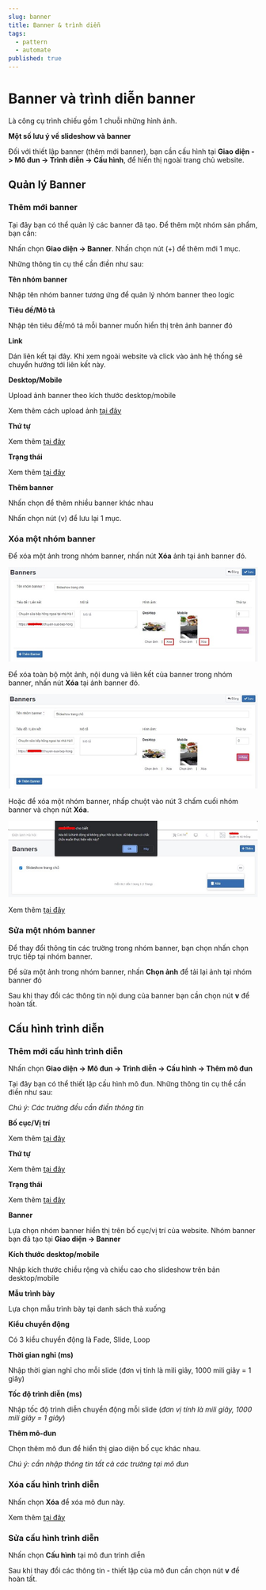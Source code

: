 ```yaml
---
slug: banner
title: Banner & trình diễn
tags:
  - pattern
  - automate
published: true
---
```

# Banner và trình diễn banner

Là công cụ trình chiếu gồm 1 chuỗi những hình ảnh.

**Một số lưu ý về slideshow và banner**

Đối với thiết lập banner (thêm mới banner), bạn cần cấu hình tại **Giao diện -> Mô đun -> Trình diễn -> Cấu hình**, để hiển thị ngoài trang chủ website.

## Quản lý Banner

### Thêm mới banner

Tại đây bạn có thể quản lý các banner đã tạo. Để thêm một nhóm sản phẩm, bạn cần:

Nhấn chọn **Giao diện -> Banner**. Nhấn chọn nút (+) để thêm mới 1 mục.

Những thông tin cụ thể cần điền như sau:

**Tên nhóm banner**

Nhập tên nhóm banner tương ứng để quản lý nhóm banner theo logic

**Tiêu đề/Mô tả**

Nhập tên tiêu đề/mô tả mỗi banner muốn hiển thị trên ảnh banner đó

**Link**

Dán liên kết tại đây. Khi xem ngoài website và click vào ảnh hệ thống sẽ chuyển hướng tới liên kết này.

**Desktop/Mobile**

Upload ảnh banner theo kích thước desktop/mobile

Xem thêm cách upload ảnh [tại đây](https://mkmate.osd.vn/docs/common/finder)

**Thứ tự**

Xem thêm [tại đây](https://mkmate.osd.vn/docs/common/logic/#th%E1%BB%A9-t%E1%BB%B1-s%E1%BA%AFp-x%E1%BA%BFp-l%C3%A0-s%E1%BB%91-ch%E1%BB%89-%C4%91%E1%BB%8Bnh)

**Trạng thái**

Xem thêm [tại đây](https://mkmate.osd.vn/docs/common/logic/#tr%E1%BA%A1ng-th%C3%A1i)

**Thêm banner**

Nhấn chọn để thêm nhiều banner khác nhau

Nhấn chọn nút (v) để lưu lại 1 mục.

### Xóa một nhóm banner

Để xóa một ảnh trong nhóm banner, nhấn nút **Xóa** ảnh tại ảnh banner đó.

![banner-2.jpg](img/banner-2.jpg)

Để xóa toàn bộ một ảnh, nội dung và liên kết của banner trong nhóm banner, nhấn nút **Xóa** tại ảnh banner đó.

![banner-3.jpg](img/banner-3.jpg)

Hoặc để xóa một nhóm banner, nhấp chuột vào nút 3 chấm cuối nhóm banner và chọn nút **Xóa**.

![banner-4.jpg](img/banner-4.jpg)

Xem thêm [tại đây](https://mkmate.osd.vn/docs/common/logic#x%C3%B3a-c%C3%A1c-m%E1%BB%A5c-c%C3%A1c-th%C3%A0nh-ph%E1%BA%A7n-th%C3%B4ng-tin)

### Sửa một nhóm banner

Để thay đổi thông tin các trường trong nhóm banner, bạn chọn nhấn chọn trực tiếp tại nhóm banner.

Để sửa một ảnh trong nhóm banner, nhấn **Chọn ảnh** để tải lại ảnh tại nhóm banner đó

Sau khi thay đổi các thông tin nội dung của banner bạn cần chọn nút **v** để hoàn tất.

## Cấu hình trình diễn

### Thêm mới cấu hình trình diễn

Nhấn chọn **Giao diện -> Mô đun -> Trình diễn -> Cấu hình -> Thêm mô đun**

Tại đây bạn có thể thiết lập cấu hình mô đun. Những thông tin cụ thể cần điền như sau:

_Chú ý: Các trường đều cần điền thông tin_

**Bố cục/Vị trí**

Xem thêm [tại đây](https://mkmate.osd.vn/docs/common/logic#b%E1%BB%91-c%E1%BB%A5c-v%C3%A0-v%E1%BB%8B-tr%C3%AD)

**Thứ tự**

Xem thêm [tại đây](https://mkmate.osd.vn/docs/common/logic/#th%E1%BB%A9-t%E1%BB%B1-s%E1%BA%AFp-x%E1%BA%BFp-l%C3%A0-s%E1%BB%91-ch%E1%BB%89-%C4%91%E1%BB%8Bnh)

**Trạng thái**

Xem thêm [tại đây](https://mkmate.osd.vn/docs/common/logic/#tr%E1%BA%A1ng-th%C3%A1i)

**Banner**

Lựa chọn nhóm banner hiển thị trên bố cục/vị trí của website. Nhóm banner bạn đã tạo tại **Giao diện -> Banner**

**Kích thước desktop/mobile**

Nhập kích thước chiều rộng và chiều cao cho slideshow trên bản desktop/mobile

**Mẫu trình bày**

Lựa chọn mẫu trình bày tại danh sách thả xuống

**Kiểu chuyển động**

Có 3 kiểu chuyển động là Fade, Slide, Loop

**Thời gian nghỉ (ms)**

Nhập thời gian nghỉ cho mỗi slide (đơn vị tính là mili giây, 1000 mili giây = 1 giây)

**Tốc độ trình diễn (ms)**

Nhập tốc độ trình diễn chuyển động mỗi slide (_đơn vị tính là mili giây, 1000 mili giây = 1 giây_)

**Thêm mô-đun**

Chọn thêm mô đun để hiển thị giao diện bố cục khác nhau.

_Chú ý: cần nhập thông tin tất cả các trường tại mô đun_

### Xóa cấu hình trình diễn

Nhấn chọn **Xóa** để xóa mô đun này.

Xem thêm [tại đây](https://mkmate.osd.vn/docs/common/logic#x%C3%B3a-c%C3%A1c-m%E1%BB%A5c-c%C3%A1c-th%C3%A0nh-ph%E1%BA%A7n-th%C3%B4ng-tin)

### Sửa cấu hình trình diễn

Nhấn chọn **Cấu hình** tại mô đun trình diễn

Sau khi thay đổi các thông tin - thiết lập của mô đun cần chọn nút **v** để hoàn tất.
